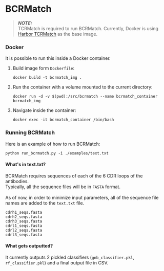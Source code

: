# BCRMatch

> **_NOTE:_** <br>
> TCRMatch is required to run BCRMatch. Currently, Docker is using [Harbor TCRMatch](https://harbor.lji.org/harbor/projects/5/repositories/iedb-public%2Ftcrmatch/tags/0.1.1) as the base image.

### Docker
It is possible to run this inside a Docker container.
1. Build image form `Dockerfile`:
    ```
    docker build -t bcrmatch_img .
    ```
2. Run the container with a volume mounted to the current directory:
   ```
   docker run -d -v $(pwd):/src/bcrmatch --name bcrmatch_container bcrmatch_img
   ```
3. Navigate inside the container:
   ```
   docker exec -it bcrmatch_container /bin/bash
   ```


### Running BCRMatch
Here is an example of how to run BCRMatch:
```
python run_bcrmatch.py -i ./examples/text.txt
```

#### What's in text.txt?
BCRMatch requires sequences of each of the 6 CDR loops of the antibodies.<br>Typically, all the sequence files will be in `FASTA` format.
<br><br>
As of now, in order to minimize input parameters, all of the sequence file names are added to the `text.txt` file.
```
cdrh1_seqs.fasta
cdrh2_seqs.fasta
cdrh3_seqs.fasta
cdrl1_seqs.fasta
cdrl2_seqs.fasta
cdrl3_seqs.fasta
```

#### What gets outputted?
It currently outputs 2 pickled classifiers (`gnb_classifier.pkl`, `rf_classifier.pkl`) and a final output file in CSV.